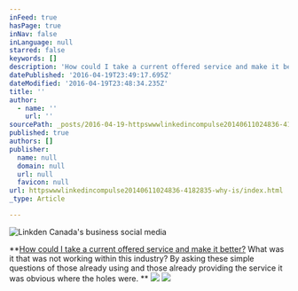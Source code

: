 ```yaml
---
inFeed: true
hasPage: true
inNav: false
inLanguage: null
starred: false
keywords: []
description: 'How could I take a current offered service and make it better? What was it that was not working within this industry? By asking these simple questions of those already using and those already providing the service it was obvious where the holes were. '
datePublished: '2016-04-19T23:49:17.695Z'
dateModified: '2016-04-19T23:48:34.235Z'
title: ''
author:
  - name: ''
    url: ''
sourcePath: _posts/2016-04-19-httpswwwlinkedincompulse20140611024836-4182835-why-is.md
published: true
authors: []
publisher:
  name: null
  domain: null
  url: null
  favicon: null
url: httpswwwlinkedincompulse20140611024836-4182835-why-is/index.html
_type: Article

---
```

![Linkden Canada's business social media](https://the-grid-user-content.s3-us-west-2.amazonaws.com/a6164fe2-706d-48db-b8fb-4186eb4af42e.jpg)

**[How could I take a current offered service and make it better?][0] What was it that was not working within this industry? By asking these simple questions of those already using and those already providing the service it was obvious where the holes were. **
![](https://the-grid-user-content.s3-us-west-2.amazonaws.com/10d95f83-7257-4f13-be3f-3ee40f907581.jpg)
![](https://the-grid-user-content.s3-us-west-2.amazonaws.com/faef9a9c-dea4-4410-bee3-adc4b72d373d.jpg)

[0]: https://www.facebook.com/notes/wannettas-pick/how-could-i-take-a-current-service-and-make-it-better/10153546412331711